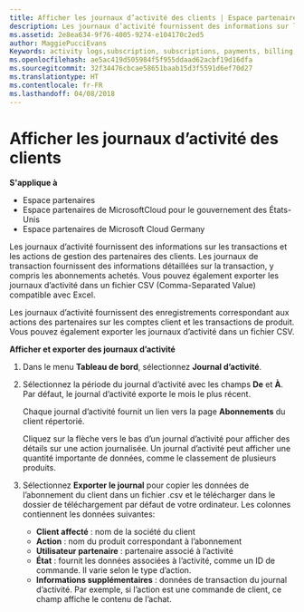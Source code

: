```yaml
---
title: Afficher les journaux d’activité des clients | Espace partenaires
description: Les journaux d’activité fournissent des informations sur les transactions et les actions de gestion des partenaires des clients.
ms.assetid: 2e8ea634-9f76-4005-9274-e104170c2ed5
author: MaggiePucciEvans
Keywords: activity logs,subscription, subscriptions, payments, billing, transactions
ms.openlocfilehash: ae5ac419d505984f5f955ddaad62acbf19d16dfa
ms.sourcegitcommit: 32f34476cbcae58651baab15d3f5591d6ef70d27
ms.translationtype: HT
ms.contentlocale: fr-FR
ms.lasthandoff: 04/08/2018
---
```

# <a name="view-customer-activity-logs"></a>Afficher les journaux d’activité des clients

**S'applique à**

-  Espace partenaires
-  Espace partenaires de MicrosoftCloud pour le gouvernement des États-Unis
-  Espace partenaires de Microsoft Cloud Germany


Les journaux d’activité fournissent des informations sur les transactions et les actions de gestion des partenaires des clients. Les journaux de transaction fournissent des informations détaillées sur la transaction, y compris les abonnements achetés. Vous pouvez également exporter les journaux d’activité dans un fichier CSV (Comma-Separated Value) compatible avec Excel.

Les journaux d’activité fournissent des enregistrements correspondant aux actions des partenaires sur les comptes client et les transactions de produit. Vous pouvez également exporter les journaux d’activité dans un fichier&nbsp;CSV.

**Afficher et exporter des journaux d’activité**

1.  Dans le menu **Tableau de bord**, sélectionnez **Journal d’activité**.
2.  Sélectionnez la période du journal d’activité avec les champs **De** et **À**. Par défaut, le journal d’activité exporte le mois le plus récent.

    Chaque journal d’activité fournit un lien vers la page **Abonnements** du client répertorié.

    Cliquez sur la flèche vers le bas d’un journal d’activité pour afficher des détails sur une action journalisée. Un journal d’activité peut afficher une quantité importante de données, comme le classement de plusieurs produits.

3.  Sélectionnez **Exporter le journal** pour copier les données de l’abonnement du client dans un fichier .csv et le télécharger dans le dossier de téléchargement par défaut de votre ordinateur. Les colonnes contiennent les données suivantes:
    -   **Client affecté**&nbsp;: nom de la société du client
    -   **Action**&nbsp;: nom du produit correspondant à l’abonnement
    -   **Utilisateur partenaire**&nbsp;: partenaire associé à l’activité
    -   **État**&nbsp;: fournit les données associées à l’activité, comme un ID de commande. Il varie selon le type d’action.
    -   **Informations supplémentaires**&nbsp;: données de transaction du journal d’activité. Par exemple, si l’action est une commande de client, ce champ affiche le contenu de l’achat.

 

 



